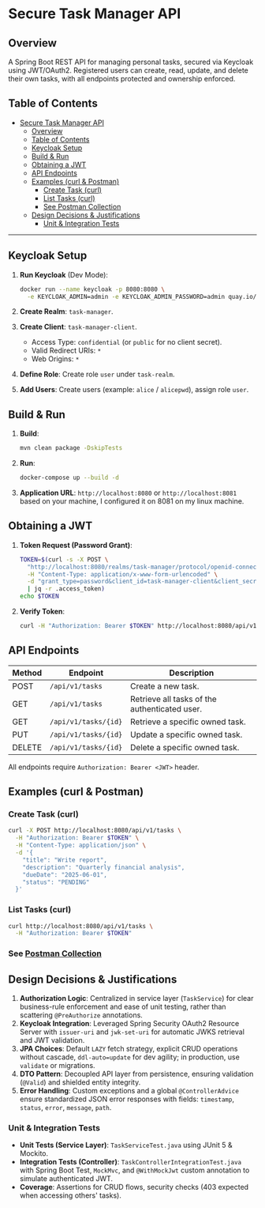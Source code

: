 # Secure Task Manager API

## Overview
A Spring Boot REST API for managing personal tasks, secured via Keycloak using JWT/OAuth2. Registered users can create, read, update, and delete their own tasks, with all endpoints protected and ownership enforced.

## Table of Contents
- [Secure Task Manager API](#secure-task-manager-api)
  - [Overview](#overview)
  - [Table of Contents](#table-of-contents)
  - [Keycloak Setup](#keycloak-setup)
  - [Build \& Run](#build--run)
  - [Obtaining a JWT](#obtaining-a-jwt)
  - [API Endpoints](#api-endpoints)
  - [Examples (curl \& Postman)](#examples-curl--postman)
    - [Create Task (curl)](#create-task-curl)
    - [List Tasks (curl)](#list-tasks-curl)
    - [See Postman Collection](#see-postman-collection)
  - [Design Decisions \& Justifications](#design-decisions--justifications)
    - [Unit \& Integration Tests](#unit--integration-tests)

---

## Keycloak Setup
1. **Run Keycloak** (Dev Mode):
   ```bash
   docker run --name keycloak -p 8080:8080 \
     -e KEYCLOAK_ADMIN=admin -e KEYCLOAK_ADMIN_PASSWORD=admin quay.io/keycloak/keycloak:24.0.0 start-dev
   ```

2. **Create Realm**: `task-manager`.
3. **Create Client**: `task-manager-client`.

   * Access Type: `confidential` (or `public` for no client secret).
   * Valid Redirect URIs: `*`
   * Web Origins: `*`
4. **Define Role**: Create role `user` under `task-realm`.
5. **Add Users**: Create users (example: `alice` / `alicepwd`), assign role `user`.

## Build & Run

1. **Build**:
    ```bash
    mvn clean package -DskipTests
    ```

2. **Run**:
    ```bash
    docker-compose up --build -d
    ```

3. **Application URL**: `http://localhost:8080` or `http://localhost:8081` based on your machine, I configured it on 8081 on my linux machine.

## Obtaining a JWT

1. **Token Request (Password Grant)**:

   ```bash
   TOKEN=$(curl -s -X POST \
     "http://localhost:8080/realms/task-manager/protocol/openid-connect/token" \
     -H "Content-Type: application/x-www-form-urlencoded" \
     -d "grant_type=password&client_id=task-manager-client&client_secret=<SECRET>&username=alice&password=alicepwd" \
     | jq -r .access_token)
   echo $TOKEN
   ```
2. **Verify Token**:

   ```bash
   curl -H "Authorization: Bearer $TOKEN" http://localhost:8080/api/v1/tasks
   ```

## API Endpoints

| Method | Endpoint             | Description                                   |
| ------ | -------------------- | --------------------------------------------- |
| POST   | `/api/v1/tasks`      | Create a new task.                            |
| GET    | `/api/v1/tasks`      | Retrieve all tasks of the authenticated user. |
| GET    | `/api/v1/tasks/{id}` | Retrieve a specific owned task.               |
| PUT    | `/api/v1/tasks/{id}` | Update a specific owned task.                 |
| DELETE | `/api/v1/tasks/{id}` | Delete a specific owned task.                 |

All endpoints require `Authorization: Bearer <JWT>` header.

## Examples (curl & Postman)

### Create Task (curl)

```bash
curl -X POST http://localhost:8080/api/v1/tasks \
  -H "Authorization: Bearer $TOKEN" \
  -H "Content-Type: application/json" \
  -d '{
    "title": "Write report",
    "description": "Quarterly financial analysis",
    "dueDate": "2025-06-01",
    "status": "PENDING"
  }'
```

### List Tasks (curl)

```bash
curl http://localhost:8080/api/v1/tasks \
  -H "Authorization: Bearer $TOKEN"
```

### See [Postman Collection](./taskmanager-collection.json)

## Design Decisions & Justifications

1. **Authorization Logic**: Centralized in service layer (`TaskService`) for clear business-rule enforcement and ease of unit testing, rather than scattering `@PreAuthorize` annotations.
2. **Keycloak Integration**: Leveraged Spring Security OAuth2 Resource Server with `issuer-uri` and `jwk-set-uri` for automatic JWKS retrieval and JWT validation.
3. **JPA Choices**: Default `LAZY` fetch strategy, explicit CRUD operations without cascade, `ddl-auto=update` for dev agility; in production, use `validate` or migrations.
4. **DTO Pattern**: Decoupled API layer from persistence, ensuring validation (`@Valid`) and shielded entity integrity.
5. **Error Handling**: Custom exceptions and a global `@ControllerAdvice` ensure standardized JSON error responses with fields: `timestamp`, `status`, `error`, `message`, `path`.


### Unit & Integration Tests

* **Unit Tests (Service Layer)**: `TaskServiceTest.java` using JUnit 5 & Mockito.
* **Integration Tests (Controller)**: `TaskControllerIntegrationTest.java` with Spring Boot Test, `MockMvc`, and `@WithMockJwt` custom annotation to simulate authenticated JWT.
* **Coverage**: Assertions for CRUD flows, security checks (403 expected when accessing others' tasks).